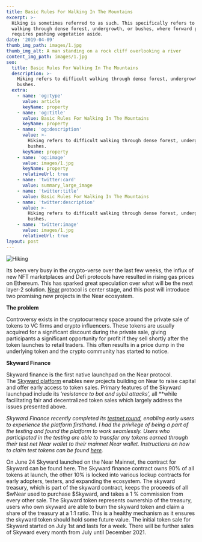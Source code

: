 ```yaml
---
title: Basic Rules For Walking In The Mountains
excerpt: >-
  Hiking is sometimes referred to as such. This specifically refers to difficult
  walking through dense forest, undergrowth, or bushes, where forward progress
  requires pushing vegetation aside.
date: '2019-04-09'
thumb_img_path: images/1.jpg
thumb_img_alt: A man standing on a rock cliff overlooking a river
content_img_path: images/1.jpg
seo:
  title: Basic Rules For Walking In The Mountains
  description: >-
    Hiking refers to difficult walking through dense forest, undergrowth, or
    bushes.
  extra:
    - name: 'og:type'
      value: article
      keyName: property
    - name: 'og:title'
      value: Basic Rules For Walking In The Mountains
      keyName: property
    - name: 'og:description'
      value: >-
        Hiking refers to difficult walking through dense forest, undergrowth, or
        bushes.
      keyName: property
    - name: 'og:image'
      value: images/1.jpg
      keyName: property
      relativeUrl: true
    - name: 'twitter:card'
      value: summary_large_image
    - name: 'twitter:title'
      value: Basic Rules For Walking In The Mountains
    - name: 'twitter:description'
      value: >-
        Hiking refers to difficult walking through dense forest, undergrowth, or
        bushes.
    - name: 'twitter:image'
      value: images/1.jpg
      relativeUrl: true
layout: post
---
```


![Hiking](/images/2.jpg)

Its been very busy in the crypto-verse over the last few weeks, the influx of new NFT marketplaces and Defi protocols have resulted in rising gas prices on Ethereum. This has sparked great speculation over what will be the next layer-2 solution. [Near](http://near.org/) protocol is center stage, and this post will introduce two promising new projects in the Near ecosystem.

**The problem**

Controversy exists in the cryptocurrency space around the private sale of tokens to VC firms and crypto influencers. These tokens are usually acquired for a significant discount during the private sale, giving participants a significant opportunity for profit if they sell shortly after the token launches to retail traders. This often results in a price dump in the underlying token and the crypto community has started to notice.

**Skyward Finance**

Skyward finance is the first native launchpad on the Near protocol. The [Skyward platform](https://skyward.finance/launchpad/) enables new projects building on Near to raise capital and offer early access to token sales. Primary features of the Skyward launchpad include its ‘*resistance to bot and sybil attacks’,* all **while facilitating fair and decentralized token sales which largely address the issues presented above.

*Skyward Finance recently completed its [testnet round](https://skyward.finance/the-testing-is-done/), enabling early users to experience the platform firsthand. I had the privilege of being a part of the testing and found the platform to work seamlessly. Users who participated in the testing are able to transfer any tokens earned through their test net Near wallet to their mainnet Near wallet. Instructions on how to claim test tokens can be found [here](https://skyward.finance/claim-testnet-skyward/).*

On June 24 Skyward launched on the Near Mainnet, the contract for Skyward can be found here. The Skyward finance contract owns 90% of all tokens at launch, the other 10% is locked into various lockup contracts for early adopters, testers, and expanding the ecosystem. The skyward treasury, which is part of the skyward contract, keeps the proceeds of all $wNear used to purchase $Skyward, and takes a 1 % commission from every other sale. The Skyward token represents ownership of the treasury, users who own skyward are able to burn the skyward token and claim a share of the treasury at a 1:1 ratio. This is a healthy mechanism as it ensures the skyward token should hold some future value. The initial token sale for Skyward started on July 1st and lasts for a week. There will be further sales of Skyward every month from July until December 2021.


